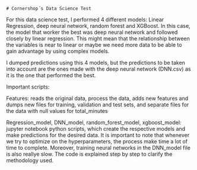     # Cornershop´s Data Science Test

For this data science test, I performed 4 different models: Linear Regression, deep neural network, random forest and XGBoost.  In this case, the model that worker the best was deep neural network and followed closely by linear regression.  This might mean that the relationship between the variables is near to linear or maybe we need more data to be able to gain advantage by using complex models.

I dumped predictions using this 4 models, but the predictions to be taken into account are the ones made with the deep neural network (DNN.csv) as it is the one that performed the best. 

Important scripts:

Features: reads the original data, process the data, adds new features and dumps new files for training, validation and test sets, and separate files for the data with null values for total_minutes

Regression_model, DNN_model, random_forest_model, xgboost_model: jupyter notebook python scripts, which create the respective models and make predictions for the desired data.  It is important to note that whenever we try to optimize on the hyperparameters, the process make time a lot of time to complete.  Moreover, training neural networks in the DNN_model file is also reallye slow.  The code is explained step by step to clarify the methodology used.

